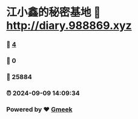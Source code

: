# 江小鑫的秘密基地 :link: http://diary.988869.xyz 
### :page_facing_up: [4](http://diary.988869.xyz/tag.html) 
### :speech_balloon: 0 
### :hibiscus: 25884 
### :alarm_clock: 2024-09-09 14:09:34 
### Powered by :heart: [Gmeek](https://github.com/Meekdai/Gmeek)
